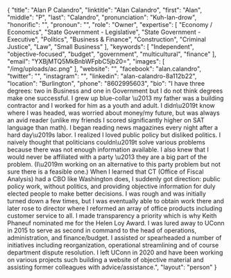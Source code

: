 {
  "title": "Alan P Calandro",
  "linktitle": "Alan Calandro",
  "first": "Alan",
  "middle": "P",
  "last": "Calandro",
  "pronunciation": "Kuh-lan-drow",
  "honorific": "",
  "pronoun": "",
  "role": "Owner",
  "expertise": [
    "Economy / Economics",
    "State Government - Legislative",
    "State Government - Executive",
    "Politics",
    "Business & Finance",
    "Construction",
    "Criminal Justice",
    "Law",
    "Small Business"
  ],
  "keywords": [
    "Independent",
    "objective-focused",
    "budget",
    "government",
    "multicultural",
    "finance"
  ],
  "email": "YXBjMTQ5MkBnbWFpbC5jb20=",
  "images": [
    "/img/uploads/ac.png"
  ],
  "website": "",
  "facebook": "alan.calandro",
  "twitter": "",
  "instagram": "",
  "linkedin": "alan-calandro-8a112b22",
  "location": "Burlington",
  "phone": "8602995603",
  "bio": "I have three degrees: two in Business and one in Government but I do not think degrees make one successful. I grew up blue-collar \u2013 my father was a building contractor and I worked for him as a youth and adult. I didn\u2019t know where I was headed, was worried about money/my future, but was always an avid reader (unlike my friends I scored significantly higher on SAT language than math). I began reading news magazines every night after a hard day\u2019s labor. I realized I loved public policy but disliked politics. I naively thought that politicians couldn\u2019t solve various problems because there was not enough information available. I also knew that I would never be affiliated with a party \u2013 they are a big part of the problem. (I\u2019m working on an alternative to this party problem but not sure there is a feasible one.) When I learned that CT (Office of Fiscal Analysis) had a CBO like Washington does, I suddenly got direction: public policy work, without politics, and providing objective information for duly elected people to make better decisions. I was rough and was initially turned down a few times, but I was eventually able to obtain work there and later rose to director where I reformed an array of office products including customer service to all. I made transparency a priority which is why Keith Phaneuf nominated me for the Helen Loy Award. I was lured away to UConn in 2015 to serve as second in command to the head of operations, administration, and finance/budget. I assisted or spearheaded a number of initiatives including reorganization, operational streamlining and of course department dispute resolution. I left UConn in 2020 and have been working on various projects such building a website of objective material and assisting former colleagues with advice/assistance.",
  "layout": "person"
}
